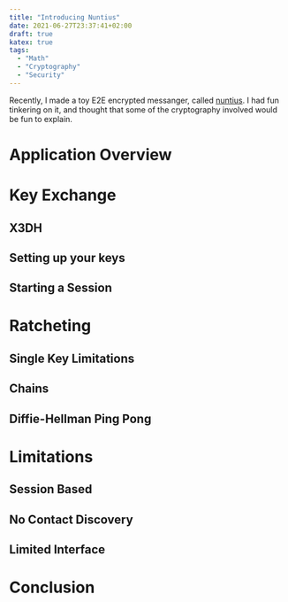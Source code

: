 ```yaml
---
title: "Introducing Nuntius"
date: 2021-06-27T23:37:41+02:00
draft: true
katex: true
tags:
  - "Math"
  - "Cryptography"
  - "Security"
---
```


Recently, I made a toy E2E encrypted messanger, called
[nuntius](https://github.com/cronokirby/nuntius). I had fun tinkering
on it, and thought that some of the cryptography involved would be
fun to explain.

<!--more-->

# Application Overview


# Key Exchange

## X3DH

## Setting up your keys

## Starting a Session

# Ratcheting

## Single Key Limitations

## Chains

## Diffie-Hellman Ping Pong

# Limitations

## Session Based

## No Contact Discovery

## Limited Interface

# Conclusion
